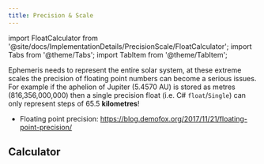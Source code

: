 ```yaml
---
title: Precision & Scale
---
```


import FloatCalculator from '@site/docs/ImplementationDetails/PrecisionScale/FloatCalculator';
import Tabs from '@theme/Tabs';
import TabItem from '@theme/TabItem';

Ephemeris needs to represent the entire solar system, at these extreme scales the precision of floating point numbers can become a serious issues. For example if the aphelion of Jupiter (5.4570 AU) is stored as metres (816,356,000,000) then a single precision float (i.e. C# `float`/`Single`) can only represent steps of 65.5 **kilometres**!

 - Floating point precision: https://blog.demofox.org/2017/11/21/floating-point-precision/

## Calculator

<FloatCalculator />
